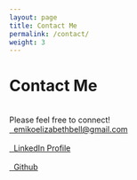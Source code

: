 ```yaml
---
layout: page
title: Contact Me
permalink: /contact/
weight: 3
---
```


# **Contact Me**
<br>
Please feel free to connect!

<br>

<div class ="container">
    <div class="row ml-2">
        <a class="link" href="mailto:emikoelizabethbell@gmail.com">
            <i class="fas fa-envelope"></i>
            &nbsp; emikoelizabethbell@gmail.com
        </a>
    </div>
    <br>
    <div class="row ml-2">
        <a class="link" href="https://linkedin.com/in/emikobell/" target="_blank">
            <i class="fab fa-linkedin-in" style="color: #007bb5"></i>
            &nbsp; LinkedIn Profile
        </a>
    </div>
        <br>
    <div class="row ml-2">
        <a class="link" href="https://github.com/emikobell" target="_blank">
            <i class="fab fa-github"></i>
            &nbsp; Github
        </a>
    </div>
</div>